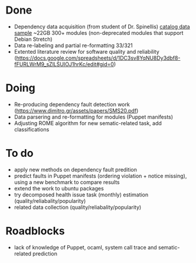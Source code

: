 # Done
 - Dependency data acquisition (from student of Dr. Spinellis) [catalog data sample](https://github.com/ai-se/Patrick_Rui/blob/master/Patrick/beezly-fastly.json) ~22GB 300+ modules (non-deprecated modules that support Debian Stretch)
 - Data re-labeling and partial re-formatting 33/321
 - Extented literature review for software quality and reliability (https://docs.google.com/spreadsheets/d/1DC3sv8YqNU8Dy3dbf8-fFURLWrM9_sZlLSUIOJ1hrKc/edit#gid=0)

# Doing
 - Re-producing dependency fault detection work (https://www.dimitro.gr/assets/papers/SMS20.pdf)
 - Data parsering and re-formatting for modules (Puppet manifests)
 - Adjusting ROME algorithm for new sematic-related task, add classifications

# To do
 - apply new methods on dependency fault predition
 - predict faults in Puppet manifests (ordering violation + notice missing), using a new benchmark to compare results
 - extend the work to ubuntu packages
 - try decomposed health issue task (monthly) estimation (quality/reliabality/popularity)
 - related data collection (quality/reliabality/popularity)

# Roadblocks
 - lack of knowledge of Puppet, ocaml, system call trace and sematic-related prediction
